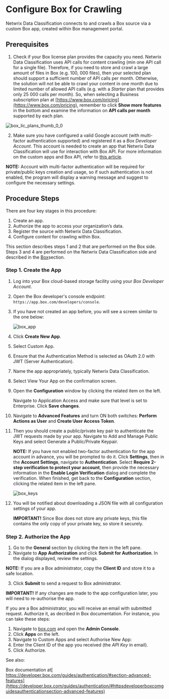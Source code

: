 # Configure Box for Crawling

Netwrix Data Classification connects to and crawls a Box source via a custom Box app, created within
Box management portal.

## Prerequisites

1. Check if your Box license plan provides the capacity you need. Netwrix Data Classification uses
   API calls for content crawling (min one API call for a single file). Therefore, if you need to
   store and crawl a large amount of files in Box (e.g. 100, 000 files), then your selected plan
   should support a sufficient number of API calls per month. Otherwise, the solution will not be
   able to crawl your content in one month due to limited number of allowed API calls (e.g. with
   a *Starter* plan that provides only 25 000 calls per month). So, when selecting a Business
   subscription plan at [https://www.box.com/pricing](https://www.box.com/pricing), remember to
   click **Show more features** in the bottom and examine the information on **API calls per month**
   supported by each plan.

![box_lic_plans_thumb_0_0](/img/versioned_docs/dataclassification_5.6.2/ndc/config_infrastructure/box_lic_plans_thumb_0_0.webp)

2. Make sure you have configured a valid Google account (with multi-factor authentication supported)
   and registered it as a _Box Developer Account_. This account is needed to create an app that
   Netwrix Data Classification will use for interaction with Box API. For more information on the
   custom apps and Box API, refer to
   [this article](https://developer.box.com/guides/authentication/sso/).

**NOTE:** Account with multi-factor authentication will be required for private/public keys creation
and usage, so if such authentication is not enabled, the program will display a warning message and
suggest to configure the necessary settings.

## Procedure Steps

There are four key stages in this procedure:

1. Create an app.
2. Authorize the app to access your organization’s data.
3. Register the source with Netwrix Data Classification.
4. Configure content for crawling within Box.

This section describes steps 1 and 2 that are performed on the Box side. Steps 3 and 4 are performed
on the Netwrix Data Classification side and described in the
[Box](/docs/dataclassification/5.6.2/ndc/sources/box/box.md)section.

### Step 1. Create the App

1. Log into your Box cloud-based storage facility using your _Box Developer Account_.
2. Open the Box developer's console endpoint: `https://app.box.com/developers/console`.
3. If you have not created an app before, you will see a screen similar to the one below:

   ![box_app](/img/versioned_docs/dataclassification_5.6.2/ndc/config_infrastructure/box_app.webp)

4. Click **Create New App**.
5. Select Custom App.
6. Ensure that the Authentication Method is selected as OAuth 2.0 with JWT (Server Authentication).
7. Name the app appropriately, typically Netwrix Data Classification.
8. Select View Your App on the confirmation screen.
9. Open the **Configuration** window by clicking the related item on the left.

   Navigate to Application Access and make sure that level is set to Enterprise. Click **Save
   changes**.

10. Navigate to **Advanced Features** and turn ON both switches: **Perform Actions as User** and
    **Create User Access Token**.
11. Then you should create a public/private key pair to authenticate the JWT requests made by your
    app. Navigate to Add and Manage Public Keys and select Generate a Public/Private Keypair.

    **NOTE:** If you have not enabled two-factor authentication for the app account in advance, you
    will be prompted to do it. Click **Settings**, then in the **Account Settings**, navigate to
    **Authentication**. Select **Require 2-step verification to protect your account**, then provide
    the necessary information in the **Enable Login Verification** dialog and complete the
    verification. When finished, get back to the **Configuration** section, clicking the related
    item in the left pane.

    ![box_keys](/img/versioned_docs/dataclassification_5.6.2/ndc/config_infrastructure/box_keys.webp)

12. You will be notified about downloading a JSON file with all configuration settings of your app.

    **IMPORTANT!** Since Box does not store any private keys, this file contains the only copy of
    your private key, so store it securely.

### Step 2. Authorize the App

1. Go to the **General** section by clicking the item in the left pane.
2. Navigate to **App Authorization** and click **Submit for Authorization**. In the dialog
   displayed, review the settings.

**NOTE:** If you are a Box administrator, copy the **Client ID** and store it to a safe location.

3. Click **Submit** to send a request to Box administrator.

**IMPORTANT!** If any changes are made to the app configuration later, you will need to re-authorise
the app.

If you are a Box administrator, you will receive an email with submitted request. Authorize it, as
decribed in Box documentation. For instance, you can take these steps:

1. Navigate to [box.com](https://www.box.com/en-gb/home) and open the **Admin Console**.
2. Click **Apps** on the left.
3. Navigate to Custom Apps and select Authorise New App:
4. Enter the Client ID of the app you received (the _API Key_ in email).
5. Click Authorize.

See also:

Box documentation
at[ https://developer.box.com/guides/authentication/#section-advanced-features](https://developer.box.com/guides/authentication/#httpsdeveloperboxcomguidesauthenticationsection-advanced-features)
